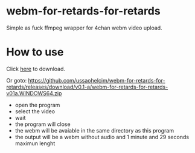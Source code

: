 # webm-for-retards-for-retards
Simple as fuck ffmpeg wrapper for 4chan webm video upload.

# How to use

Click [here](https://github.com/ussaohelcim/webm-for-retards-for-retards/releases/download/v0.1-a/webm-for-retards-for-retards-v01a.WINDOWS64.zip) to download.

Or goto: https://github.com/ussaohelcim/webm-for-retards-for-retards/releases/download/v0.1-a/webm-for-retards-for-retards-v01a.WINDOWS64.zip

- open the program
- select the video
- wait
- the program will close
- the webm will be avaiable in the same directory as this program
- the output will be a webm without audio and 1 minute and 29 seconds maximun lenght
